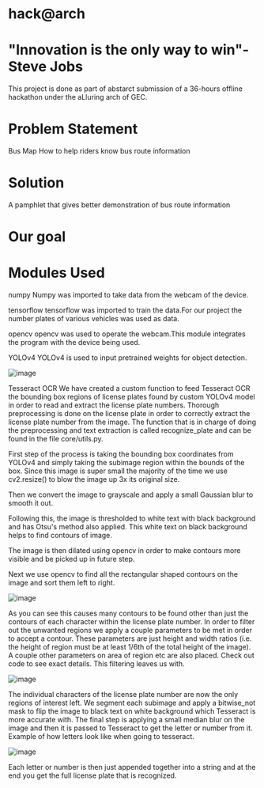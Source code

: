 # hack@arch

# "Innovation is the only way to win"- Steve Jobs
This project is done as part of abstarct submission of a 36-hours offline hackathon under the aLluring arch of GEC.

# Problem Statement
Bus Map How to help riders know bus route information

# Solution
A pamphlet that gives better demonstration of bus route information

# Our goal


# Modules Used
numpy
Numpy was imported to take data from the webcam of the device.

tensorflow
tensorflow was imported to train the data.For our project the number plates of various vehicles was used as data.

opencv
opencv was used to operate the webcam.This module integrates the program with the device being used.

YOLOv4
YOLOv4 is used to input pretrained weights for object detection.

![image](https://user-images.githubusercontent.com/92539781/174950685-134d36e2-bcd0-494b-8b40-8b6baeaad042.png)

Tesseract OCR
We have created a custom function to feed Tesseract OCR the bounding box regions of license plates found by custom YOLOv4 model in order to read and extract the license plate numbers. Thorough preprocessing is done on the license plate in order to correctly extract the license plate number from the image. The function that is in charge of doing the preprocessing and text extraction is called recognize_plate and can be found in the file core/utils.py.

First step of the process is taking the bounding box coordinates from YOLOv4 and simply taking the subimage region within the bounds of the box. Since this image is super small the majority of the time we use cv2.resize() to blow the image up 3x its original size.

Then we convert the image to grayscale and apply a small Gaussian blur to smooth it out.

Following this, the image is thresholded to white text with black background and has Otsu's method also applied. This white text on black background helps to find contours of image.

The image is then dilated using opencv in order to make contours more visible and be picked up in future step.

Next we use opencv to find all the rectangular shaped contours on the image and sort them left to right.

![image](https://user-images.githubusercontent.com/92539781/174951625-36ea8084-8229-4bca-8ac9-09ba8a7a362e.png)

As you can see this causes many contours to be found other than just the contours of each character within the license plate number. In order to filter out the unwanted regions we apply a couple parameters to be met in order to accept a contour. These parameters are just height and width ratios (i.e. the height of region must be at least 1/6th of the total height of the image). A couple other parameters on area of region etc are also placed. Check out code to see exact details. This filtering leaves us with.

![image](https://user-images.githubusercontent.com/92539781/174951593-c07e8357-82ee-4a23-a22a-46ddae695381.png)

The individual characters of the license plate number are now the only regions of interest left. We segment each subimage and apply a bitwise_not mask to flip the image to black text on white background which Tesseract is more accurate with. The final step is applying a small median blur on the image and then it is passed to Tesseract to get the letter or number from it. Example of how letters look like when going to tesseract.

![image](https://user-images.githubusercontent.com/92539781/174951554-206eb0d0-0e66-4cce-9cbc-379affaef56e.png)

Each letter or number is then just appended together into a string and at the end you get the full license plate that is recognized.

